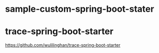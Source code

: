 # sample-custom-spring-boot-stater

# trace-spring-boot-starter
https://github.com/wulilinghan/trace-spring-boot-starter
